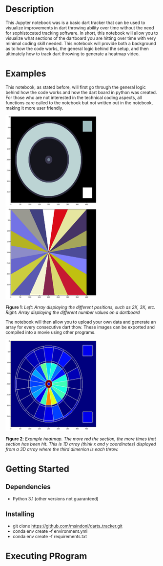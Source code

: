 # Description
This Jupyter notebook was is a basic dart tracker that can be used to visualize improvements in dart throwing ability over time without the need for sophistocated tracking software. In short, this notebook will allow you to visualize what sections of the dartboard you are hitting over time with very minimal coding skill needed. This notebook will provide both a background as to how the code works, the general logic behind the setup, and then ultimately how to track dart throwing to generate a heatmap video.
# Examples
This notebook, as stated before, will first go through the general logic behind how the code works and how the dart board in python was created. For those who are not interested in the technical coding aspects, all functions care called to the notebook but not written out in the notebook, making it more user friendly.

<img src="darts_images/position_array.jpeg" width="300" height="300"><img src="darts_images/numbervalue_array.jpeg" width="300" height="300">


**Figure 1**: *Left: Array displaying the different positions, such as 2X, 3X, etc. Right: Array displaying the different number values on a dartboard*

The notebook will then allow you to upload your own data and generate an array for every consecutive dart thow. These images can be exported and compiled into a movie using other programs.

<img src="darts_images/heatmap_ex1.jpeg" width="300" height="300">

**Figure 2**: *Example heatmap. The more red the section, the more times that section has been hit. This is 1D array (think x and y coordinates) displayed from a 3D array where the third dimenion is each throw.*

# Getting Started
## Dependencies
- Python 3.1 (other versions not guaranteed)
  
## Installing
- git clone https://github.com/msindoni/darts_tracker.git
- conda env create -f environment.yml
- conda env create -f requirements.txt

# Executing PRogram


